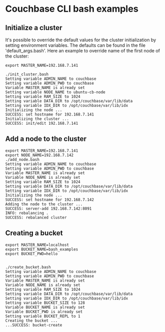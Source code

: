 # Couchbase CLI bash examples

## Initialize a cluster

It's possible to override the default values for the cluster initialization by setting environment variables. The defaults can be found in the file 'default_args.bash'. Here an example to override name of the first node of the cluster:

```
export MASTER_NAME=192.168.7.141

./init_cluster.bash 
Setting variable ADMIN_NAME to couchbase
Setting variable ADMIN_PWD to couchbase
Variable MASTER_NAME is already set
Setting variable NODE_NAME to ubuntu-cb-node
Setting variable RAM_SIZE to 1024
Setting variable DATA_DIR to /opt/couchbase/var/lib/data
Setting variable IDX_DIR to /opt/couchbase/var/lib/idx
Initializing the node ...
SUCCESS: set hostname for 192.168.7.141
Initializing the cluster ...
SUCCESS: init/edit 192.168.7.141
```

## Add a node to the cluster

```
export MASTER_NAME=192.168.7.141
export NODE_NAME=192.168.7.142
./add_node.bash 
Setting variable ADMIN_NAME to couchbase
Setting variable ADMIN_PWD to couchbase
Variable MASTER_NAME is already set
Variable NODE_NAME is already set
Setting variable RAM_SIZE to 1024
Setting variable DATA_DIR to /opt/couchbase/var/lib/data
Setting variable IDX_DIR to /opt/couchbase/var/lib/idx
Initializing the node ...
SUCCESS: set hostname for 192.168.7.142
Adding the node to the cluster ...
SUCCESS: server-add 192.168.7.142:8091
INFO: rebalancing . 
SUCCESS: rebalanced cluster
```

## Creating a bucket

```
export MASTER_NAME=localhost
export BUCKET_NAME=bash_examples
export BUCKET_PWD=hello


./create_bucket.bash 
Setting variable ADMIN_NAME to couchbase
Setting variable ADMIN_PWD to couchbase
Variable MASTER_NAME is already set
Variable NODE_NAME is already set
Setting variable RAM_SIZE to 1024
Setting variable DATA_DIR to /opt/couchbase/var/lib/data
Setting variable IDX_DIR to /opt/couchbase/var/lib/idx
Setting variable BUCKET_SIZE to 128
Variable BUCKET_NAME is already set
Variable BUCKET_PWD is already set
Setting variable BUCKET_REPL to 1
Creating the bucket ...
...SUCCESS: bucket-create
```
